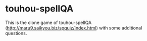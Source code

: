 # touhou-spellQA
This is the clone game of touhou-spellQA (http://maru9.saikyou.biz/spquiz/index.html) with some additional questions.
